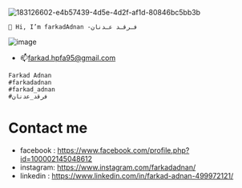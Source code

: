 ![183126602-e4b57439-4d5e-4d2f-af1d-80846bc5bb3b](https://user-images.githubusercontent.com/35774039/183366371-a5578b76-3411-48bd-87df-2a6c6f95afd8.gif)

 
```
👋 Hi, I’m farkadAdnan -فـرقـد عـدنان
```

 
 

 

![image](https://user-images.githubusercontent.com/35774039/183365944-c4885511-22ed-49d0-ac2a-0bc44200b9aa.png)


- 📫farkad.hpfa95@gmail.com
```
Farkad Adnan
#farkadadnan
#farkad_adnan
#فرقد_عدنان
```
# Contact me
* facebook : https://www.facebook.com/profile.php?id=100002145048612
* instagram:  https://www.instagram.com/farkadadnan/
* linkedin : https://www.linkedin.com/in/farkad-adnan-499972121/


